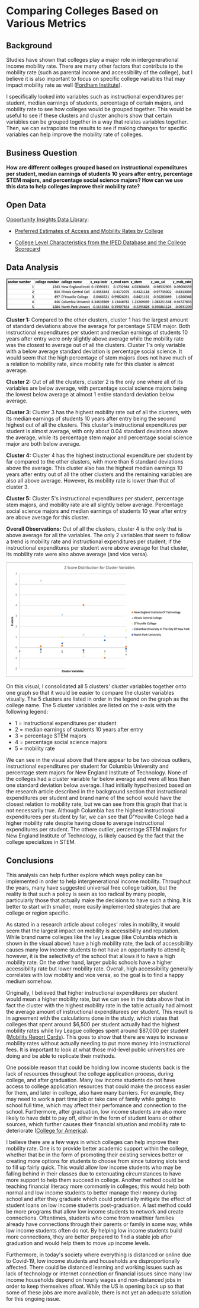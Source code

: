 # Comparing Colleges Based on Various Metrics
## Background
Studies have shown that colleges play a major role in intergenerational income mobility rate. There are many other factors that contribute to the mobility rate (such as parental income and accessibility of the college), but I believe it is also important to focus on specific college variables that may impact mobility rate as well ([Fordham Institute](https://fordhaminstitute.org/national/commentary/how-college-affects-upward-mobility)).

I specifically looked into variables such as instructional expenditures per student, median earnings of students, percentage of certain majors, and mobility rate to see how colleges would be grouped together. This would be useful to see if these clusters and cluster anchors show that certain variables can be grouped together in a way that relates variables together. Then, we can extrapolate the results to see if making changes for specific variables can help improve the mobility rate of colleges.

## Business Question
**How are different colleges grouped based on instructional expenditures per student, median earnings of students 10 years after entry, percentage STEM majors, and percentage social science majors? How can we use this data to help colleges improve their mobility rate?**

## Open Data
[Opportunity Insights Data Library](https://opportunityinsights.org/data/?geographic_level=0&topic=105&paper_id=0#resource-listing):

- [Preferred Estimates of Access and Mobility Rates by College](https://github.com/angelali1479/college-data-cluster-analysis/blob/main/mrc_table1.csv)

- [College Level Characteristics from the IPED Database and the College Scorecard](https://github.com/angelali1479/college-data-cluster-analysis/blob/main/mrc_table10.csv)

## Data Analysis

![alt text](https://github.com/angelali1479/college-data-cluster-analysis/blob/main/Screen%20Shot%202020-10-19%20at%208.12.04%20PM.png)

**Cluster 1:**
Compared to the other clusters, cluster 1 has the largest amount of standard deviations above the average for percentage STEM major. Both instructional expenditures per student and median earnings of students 10 years after entry were only slightly above average while the mobility rate was the closest to average out of all the clusters. Cluster 1's only variable with a below average standard deviation is percentage social science. 
It would seem that the high percentage of stem majors does not have much of a relation to mobility rate, since mobility rate for this cluster is almost average.

**Cluster 2:**
Out of all the clusters, cluster 2 is the only one where all of its variables are below average, with percentage social science majors being the lowest below average at almost 1 entire standard deviation below average.

**Cluster 3:**
Cluster 3 has the highest mobility rate out of all the clusters, with its median earnings of students 10 years after entry being the second highest out of all the clusters. This cluster's instructional expenditures per student is almost average, with only about 0.04 standard deviations above the average, while its percentage stem major and percentage social science major are both below average.

**Cluster 4:**
Cluster 4 has the highest instructional expenditure per student by far compared to the other clusters, with more than 6 standard deviations above the average. This cluster also has the highest median earnings 10 years after entry out of all the other clusters and the remaining variables are also all above average. However, its mobility rate is lower than that of cluster 3.

**Cluster 5:**
Cluster 5's instructional expenditures per student, percentage stem majors, and mobility rate are all slightly below average. Percentage social science majors and median earnings of students 10 year after entry are above average for this cluster.

**Overall Observations:**
Out of all the clusters, cluster 4 is the only that is above average for all the variables. The only 2 variables that seem to follow a trend is mobility rate and instructional expenditures per student; if the instructional expenditures per student were above average for that cluster, its mobility rate were also above average (and vice versa).


![alt text](https://github.com/angelali1479/college-data-cluster-analysis/blob/main/miniproj3graph.png)

On this visual, I consolidated all 5 clusters' cluster variables together onto one graph so that it would be easier to compare the cluster variables visually. The 5 clusters are listed in order in the legend on the graph as the college name. The 5 cluster variables are listed on the x-axis with the following legend:
- 1 = instructional expenditures per student
- 2 = median earnings of students 10 years after entry
- 3 = percentage STEM majors
- 4 = percentage social science majors
- 5 = mobility rate


We can see in the visual above that there appear to be two obvious outliers, instructional expenditures per student for Columbia University and percentage stem majors for New England Institute of Technology. None of the colleges had a cluster variable far below average and were all less than one standard deviation below average. I had initially hypothesized based on the research article described in the background section that instructional expenditures per student and brand name of the school would have the closest relation to mobility rate, but we can see from this graph that that is not necessarily true. Although Columbia has the highest instructional expenditurees per student by far, we can see that D'Youville College had a higher mobility rate despite having close to average instructional expenditures per student. The othere outlier, percentage STEM majors for New England Institute of Technology, is likely caused by the fact that the college specializes in STEM.

## Conclusions

This analysis can help further explore which ways policy can be implemented in order to help intergenerational income mobility. Throughout the years, many have suggested universal free college tuition, but the reality is that such a policy is seen as too radical by many people, particularly those that actually make the decisions to have such a thing. It is better to start with smaller, more easily implemented strategies that are college or region specific. 

As stated in a research article about colleges' roles in mobility, it would seem that the largest impact on mobility is accessibility and reputation. While brand name colleges like the Ivy League (like Columbia which is shown in the visual above) have a high mobility rate, the lack of accessibility causes many low income students to not have an opportunity to attend it; however, it is the selectivity of the school that allows it to have a high mobility rate. On the other hand, larger public schools have a higher accessibility rate but lower mobility rate. Overall, high accessibility generally correlates with low mobility and vice versa, so the goal is to find a happy medium somehow.

Originally, I believed that higher instructional expenditures per student would mean a higher mobility rate, but we can see in the data above that in fact the cluster with the highest mobility rate in the table actually had almost the average amount of instructional expenditurees per student. This result is in agreement with the calculations done in the study, which states that colleges that spent around $6,500 per student actually had the highest mobility rates while Ivy League colleges  spent around $87,000 per student ([Mobility Report Cards](http://www.equality-of-opportunity.org/papers/coll_mrc_paper.pdf)). This goes to show that there are ways to increase mobility rates without actually needing to put more money into instructional fees. It is important to look at what those mid-level public universities are doing and be able to replicate their methods.

One possible reason that could be holding low income students back is the lack of resources throughout the college application process, during college, and after graduation. Many low income students do not have access to college application resources that could make the process easier for them, and later in college, also have many barriers. For example, they may need to work a part time job or take care of family while going to school full time, which may affect their perfomance and connection to the school. Furthermore, after graduation, low income students are also more likely to have debt to pay off, either in the form of student loans or other sources, which further causes their financial situation and mobility rate to deteriorate ([College for America](https://collegeforamerica.org/college-completion-low-income-students/)).

I believe there are a few ways in which colleges can help improve their mobility rate. One is to provide better academic support within the college, whether that be in the form of promoting their existing services better or creating more options for students to choose from since tutoring slots tend to fill up fairly quick. This would allow low income students who may be falling behind in their classes due to extenuating circumstances to have more support to help them succeed in college. Another method could be teaching financial literacy more commonly in colleges; this would help both normal and low income students to better manage their money during school and after they graduate which could potentially mitigate the effect of student loans on low income students post-graduation. A last method could be more programs that allow low income students to network and create connections. Oftentimes, students who come from wealthier families already have connections through their parents or family in some way, while low income students often do not. By helping low income students build more connections, they are better prepared to find a stable job after graduation and would help them to move up income levels.

Furthermore, in today's society where everything is distanced or online due to Covid-19, low income students and households are disproportionally affected. There could be distanced learning and working issues such as lack of technology or internet connection or financial issues since many low income households depend on hourly wages and non-distanced jobs in order to keep themselves afloat. While the US is opening back up so that some of these jobs are more available, there is not yet an adequate solution for this ongoing issue.
